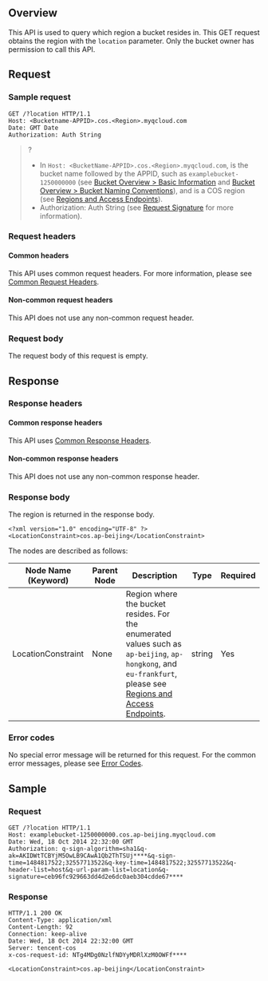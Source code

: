 ## Overview
This API is used to query which region a bucket resides in. This GET request obtains the region with the `location` parameter. Only the bucket owner has permission to call this API.

## Request
### Sample request

```shell
GET /?location HTTP/1.1
Host: <Bucketname-APPID>.cos.<Region>.myqcloud.com
Date: GMT Date
Authorization: Auth String
```

>? 
> - In `Host: <BucketName-APPID>.cos.<Region>.myqcloud.com`, <BucketName-APPID> is the bucket name followed by the APPID, such as `examplebucket-1250000000` (see [Bucket Overview > Basic Information](https://intl.cloud.tencent.com/document/product/436/38493) and [Bucket Overview > Bucket Naming Conventions](https://intl.cloud.tencent.com/document/product/436/13312)), and <Region> is a COS region (see [Regions and Access Endpoints](https://intl.cloud.tencent.com/document/product/436/6224)).
> - Authorization: Auth String (see [Request Signature](https://intl.cloud.tencent.com/document/product/436/7778) for more information).
> 

### Request headers
#### Common headers
This API uses common request headers. For more information, please see [Common Request Headers](https://intl.cloud.tencent.com/document/product/436/7728).
#### Non-common request headers
This API does not use any non-common request header.


### Request body
The request body of this request is empty.

## Response

### Response headers
#### Common response headers
This API uses [Common Response Headers](https://intl.cloud.tencent.com/document/product/436/7729).
#### Non-common response headers
This API does not use any non-common response header.

### Response body
The region is returned in the response body.

```shell
<?xml version="1.0" encoding="UTF-8" ?>
<LocationConstraint>cos.ap-beijing</LocationConstraint>
```

The nodes are described as follows:

| Node Name (Keyword) | Parent Node | Description | Type | Required |
---|---|---|---|---
| LocationConstraint | None | Region where the bucket resides. For the enumerated values such as `ap-beijing`, `ap-hongkong`, and `eu-frankfurt`, please see [Regions and Access Endpoints](https://intl.cloud.tencent.com/document/product/436/6224). | string | Yes |

### Error codes
No special error message will be returned for this request. For the common error messages, please see [Error Codes](https://intl.cloud.tencent.com/document/product/436/7730).


## Sample

### Request

```shell
GET /?location HTTP/1.1
Host: examplebucket-1250000000.cos.ap-beijing.myqcloud.com
Date: Wed, 18 Oct 2014 22:32:00 GMT
Authorization: q-sign-algorithm=sha1&q-ak=AKIDWtTCBYjM5OwLB9CAwA1Qb2ThTSUj****&q-sign-time=1484817522;32557713522&q-key-time=1484817522;32557713522&q-header-list=host&q-url-param-list=location&q-signature=ceb96fc929663dd4d2e6dc0aeb304cdde67****
```

### Response

```shell
HTTP/1.1 200 OK
Content-Type: application/xml
Content-Length: 92
Connection: keep-alive
Date: Wed, 18 Oct 2014 22:32:00 GMT
Server: tencent-cos
x-cos-request-id: NTg4MDg0NzlfNDYyMDRlXzM0OWFf****

<LocationConstraint>cos.ap-beijing</LocationConstraint>
```

